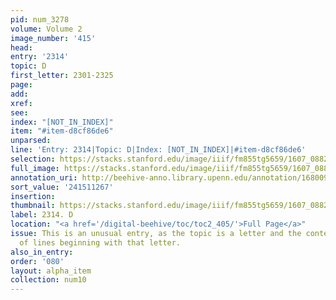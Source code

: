 ```yaml
---
pid: num_3278
volume: Volume 2
image_number: '415'
head:
entry: '2314'
topic: D
first_letter: 2301-2325
page:
add:
xref:
see:
index: "[NOT_IN_INDEX]"
item: "#item-d8cf86de6"
unparsed:
line: 'Entry: 2314|Topic: D|Index: [NOT_IN_INDEX]|#item-d8cf86de6'
selection: https://stacks.stanford.edu/image/iiif/fm855tg5659/1607_0882/612,1267,2514,384/full/0/default.jpg
full_image: https://stacks.stanford.edu/image/iiif/fm855tg5659/1607_0882/full/full/0/default.jpg
annotation_uri: http://beehive-anno.library.upenn.edu/annotation/1680099440115
sort_value: '241511267'
insertion:
thumbnail: https://stacks.stanford.edu/image/iiif/fm855tg5659/1607_0882/612,1267,600,180/250,/0/default.jpg
label: 2314. D
location: "<a href='/digital-beehive/toc/toc2_405/'>Full Page</a>"
issue: This is an unusual entry, as the topic is a letter and the content is a list
  of lines beginning with that letter.
also_in_entry:
order: '080'
layout: alpha_item
collection: num10
---
```

